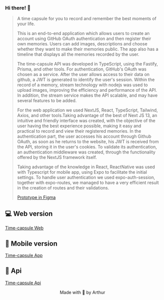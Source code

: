 ### Hi there! 👋

> A time capsule for you to record and remember the best moments of your life.
>
> This is an end-to-end application which allows users to create an account using GitHub OAuth authentication and then register their own memories. Users can add images, descriptions and choose whether they want to make their memories public. The app also has a timeline that displays all the memories recorded by the user.
>
> The time-capsule API was developed in TypeScript, using the Fastify, Prisma, and other tools. For authentication, GitHub's OAuth was chosen as a service. After the user allows access to their data on github, a JWT is generated to identify the user's session. Within the record of a memory, stream technology with nodejs was used to upload images, improving the efficiency and performance of the API. In addition, the stream service makes the API scalable, and may have several features to be added.
>
> For the web application we used NextJS, React, TypeScript, Tailwind, Axios, and other tools.Taking advantage of the best of Next JS 13, an intuitive and friendly interface was created, with the objective of the user having the best experience possible, making it easy and practical to record and view their registered memories. In the authentication part, the user accesses his account through Github OAuth, as soon as he returns to the website, his JWT is received from the API, storing it in the user's cookies. To validate its authentication, an authentication middleware was created, through the functionality
offered by the NextJS framework itself.
>
> Taking advantage of the knowledge in React, ReactNative was used with Typescript for mobile app, using Expo to facilitate the initial settings. To handle user authentication we used expo-auth-session, together with expo-routes, we managed to have a very efficient result in the creation of routes and their validations.
>
> [Prototype in Figma](https://www.figma.com/file/q2RnMH6iSBp3CWe1DpIo2W/C%C3%A1psula-do-tempo-%E2%80%A2-Trilha-Ignite-(Community)?type=design)

## 💻 Web version

[Time-capsule Web](https://github.com/arthurlbo/time-capsule/tree/main/web)

## 📱 Mobile version

[Time-capsule App](https://github.com/arthurlbo/time-capsule/tree/main/mobile)

## 🚀 Api

[Time-capsule Api](https://github.com/arthurlbo/time-capsule/tree/main/server)

<p align="center">Made with 🤍 by Arthur</p>
